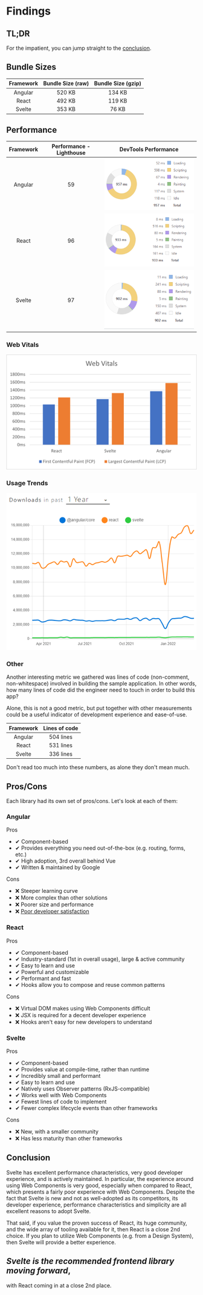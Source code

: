 # Findings

## TL;DR

For the impatient, you can jump straight to the [conclusion](#conclusion).
## Bundle Sizes

| Framework | Bundle Size (raw) | Bundle Size (gzip) |
| :-------: | :---------------: | :----------------: |
|  Angular  |      520 KB       |       134 KB       |
|   React   |      492 KB       |       119 KB       |
|  Svelte   |      353 KB       |       76 KB        |

## Performance

| Framework | Performance - Lighthouse |             DevTools Performance             |
| :-------: | :----------------------: | :------------------------------------------: |
|  Angular  |            59            | <img src="./images/angular-performance.png"> |
|   React   |            96            |  <img src="./images/react-performance.png">  |
|  Svelte   |            97            | <img src="./images/svelte-performance.png">  |

### Web Vitals

<img src="./images/webvitals.png">

### Usage Trends

<img src="./images/npmtrends.png">

### Other

Another interesting metric we gathered was lines of code (non-comment, non-whitespace)
involved in building the sample application. In other words, how many lines of code
did the engineer need to touch in order to build this app?

Alone, this is not a good metric, but put together with other measurements
could be a useful indicator of development experience and ease-of-use.

| Framework | Lines of code |
| :-------: | :-----------: |
|  Angular  |   504 lines   |
|   React   |   531 lines   |
|  Svelte   |   336 lines   |

Don't read too much into these numbers, as alone they don't mean much.

## Pros/Cons

Each library had its own set of pros/cons. Let's look at each of them:

### Angular

Pros

- ✔ Component-based
- ✔ Provides everything you need out-of-the-box (e.g. routing, forms, etc.)
- ✔ High adoption, 3rd overall behind Vue
- ✔ Written & maintained by Google

Cons

- ❌ Steeper learning curve
- ❌ More complex than other solutions
- ❌ Poorer size and performance
- ❌ [Poor developer satisfaction](https://2021.stateofjs.com/en-US/libraries/front-end-frameworks/#front_end_frameworks_experience_ranking)

### React

Pros

- ✔ Component-based
- ✔ Industry-standard (1st in overall usage), large & active community
- ✔ Easy to learn and use
- ✔ Powerful and customizable
- ✔ Performant and fast
- ✔ Hooks allow you to compose and reuse common patterns

Cons

- ❌ Virtual DOM makes using Web Components difficult
- ❌ JSX is required for a decent developer experience
- ❌ Hooks aren't easy for new developers to understand

### Svelte

Pros

- ✔ Component-based
- ✔ Provides value at compile-time, rather than runtime
- ✔ Incredibly small and performant
- ✔ Easy to learn and use
- ✔ Natively uses Observer patterns (RxJS-compatible)
- ✔ Works well with Web Components
- ✔ Fewest lines of code to implement
- ✔ Fewer complex lifecycle events than other frameworks

Cons

- ❌ New, with a smaller community
- ❌ Has less maturity than other frameworks

## Conclusion

Svelte has excellent performance characteristics, very good developer experience, and is actively maintained.
In particular, the experience around using Web Components is very good, especially when compared to React,
which presents a fairly poor experience with Web Components. Despite the fact that Svelte is new and not as
well-adopted as its competitors, its developer experience, performance characteristics and simplicity are
all excellent reasons to adopt Svelte.

That said, if you value the proven success of React, its huge community, and the wide array of tooling
available for it, then React is a close 2nd choice. If you plan to utilize Web Components (e.g. from a
Design System), then Svelte will provide a better experience.

## *Svelte is the recommended frontend library moving forward*,

with React coming in at a close 2nd place.
